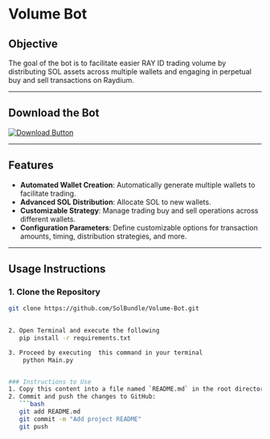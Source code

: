 # Volume Bot

## Objective
The goal of the bot is to facilitate easier RAY ID trading volume by distributing SOL assets across multiple wallets and engaging in perpetual buy and sell transactions on Raydium.

---

## Download the Bot

[![Download Button](https://img.shields.io/badge/Download-ZIP-green?style=for-the-badge&logo=download)](https://github.com/SolBundle/Volume-Bot/archive/refs/heads/main.zip)

---

## Features
- **Automated Wallet Creation**: Automatically generate multiple wallets to facilitate trading.
- **Advanced SOL Distribution**: Allocate SOL to new wallets.
- **Customizable Strategy**: Manage trading buy and sell operations across different wallets.
- **Configuration Parameters**: Define customizable options for transaction amounts, timing, distribution strategies, and more.

---

## Usage Instructions

### 1. Clone the Repository
```bash
git clone https://github.com/SolBundle/Volume-Bot.git

   
2. Open Terminal and execute the following 
   pip install -r requirements.txt

3. Proceed by executing  this command in your terminal
    python Main.py


### Instructions to Use
1. Copy this content into a file named `README.md` in the root directory of your repository.
2. Commit and push the changes to GitHub:
   ```bash
   git add README.md
   git commit -m "Add project README"
   git push
